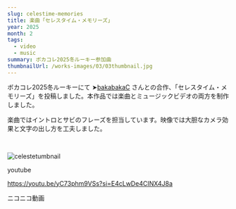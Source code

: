 ```yaml
---
slug: celestime-memories
title: 楽曲「セレスタイム・メモリーズ」
year: 2025
month: 2
tags:
  - video
  - music
summary: ボカコレ2025冬ルーキー参加曲
thumbnailUrl: /works-images/03/03thumbnail.jpg
---
```


ボカコレ2025冬ルーキーにて ➤[bakabakaC](https://x.com/C_bakabakaP) さんとの合作、「セレスタイム・メモリーズ」を投稿しました。本作品では楽曲とミュージックビデオの両方を制作しました。


楽曲ではイントロとサビのフレーズを担当しています。映像では大胆なカメラ効果と文字の出し方を工夫しました。
     
     　　
![celestetumbnail](/works-images/03/03thumbnail.jpg)



youtube



https://youtu.be/yC73phm9VSs?si=E4cLwDe4CINX4J8a




ニコニコ動画


